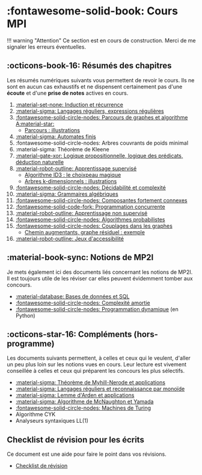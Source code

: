 # :fontawesome-solid-book: Cours MPI

!!! warning "Attention"
    Ce section est en cours de construction. Merci de me signaler les erreurs éventuelles.

## :octicons-book-16: Résumés des chapitres

Les résumés numériques suivants vous permettent de revoir le cours. Ils ne sont en aucun cas exhaustifs et ne dispensent certainement pas d'une **écoute** et d'une **prise de notes** actives en cours.

1. [:material-set-none: Induction et récurrence](/general/induction)
2. [:material-sigma: Langages réguliers, expressions régulières](/langages/regexp)
3. [:fontawesome-solid-circle-nodes: Parcours de graphes et algorithme A:material-star:](/pdf/parcours_graphes.pdf)
    - [Parcours : illustrations](/pdf/parcours_exemples.pdf)
4. [:material-sigma: Automates finis](/langages/automates)
5. :fontawesome-solid-circle-nodes: Arbres couvrants de poids minimal
6. :material-sigma: Théorème de Kleene
7. [:material-gate-xor: Logique propositionnelle, logique des prédicats, déduction naturelle](/pdf/logique.pdf)
8. [:material-robot-outline: Apprentissage supervisé](/pdf/ia.pdf)
    - [Algorithme ID3 : le choixpeau magique](/pdf/id3.pdf)
    - [Arbres k-dimensionnels : illustrations](/pdf/kdtree.pdf)
9. [:fontawesome-solid-circle-nodes: Décidabilité et complexité](/pdf/decicomp.pdf)
10. [:material-sigma: Grammaires algébriques](/langages/grammaires)
11. [:fontawesome-solid-circle-nodes: Composantes fortement connexes](/algo/cfc)
12. [:fontawesome-solid-code-fork: Programmation concurrente](/algo/concur)
13. [:material-robot-outline: Apprentissage non supervisé](/pdf/ia.pdf)
14. [:fontawesome-solid-circle-nodes: Algorithmes probabilistes](/algo/proba)
15. [:fontawesome-solid-circle-nodes: Couplages dans les graphes](/graphes/couplages)
    - [Chemin augmentants, graphe résiduel : exemple](/pdf/couplage_exemple.pdf)
16. [:material-robot-outline: Jeux d'accessibilité](/pdf/ia.pdf)

## :material-book-sync: Notions de MP2I

Je mets également ici des documents liés concernant les notions de MP2I. Il est toujours utile de les réviser car elles peuvent évidemment tomber aux concours.

- [:material-database: Bases de données et SQL](/pdf/bdd.pdf)
- [:fontawesome-solid-circle-nodes: Complexité amortie](/pdf/cplx_amortie.pdf)
- [:fontawesome-solid-circle-nodes: Programmation dynamique](/pdf/dynprog.pdf) (en Python)

## :octicons-star-16: Compléments (hors-programme)

Les documents suivants permettent, à celles et ceux qui le veulent, d'aller un peu plus loin sur les notions vues en cours. Leur lecture est vivement conseillée à celles et ceux qui préparent les concours les plus sélectifs.

- [:material-sigma: Théorème de Myhill-Nerode et applications](/pdf/myhill.pdf)
- [:material-sigma: Langages réguliers et reconnaissance par monoïde](/pdf/monoides.pdf)
- [:material-sigma: Lemme d'Arden et applications](/pdf/arden.pdf)
- [:material-sigma: Algorithme de McNaughton et Yamada](/pdf/mcnaughton_yamada.pdf)
- [:fontawesome-solid-circle-nodes: Machines de Turing](/pdf/turing.pdf)
- Algorithme CYK
- Analyseurs syntaxiques LL(1)

## Checklist de révision pour les écrits

Ce document est une aide pour faire le point dans vos révisions.
- [Checklist de révision](/pdf/checklist.pdf)
